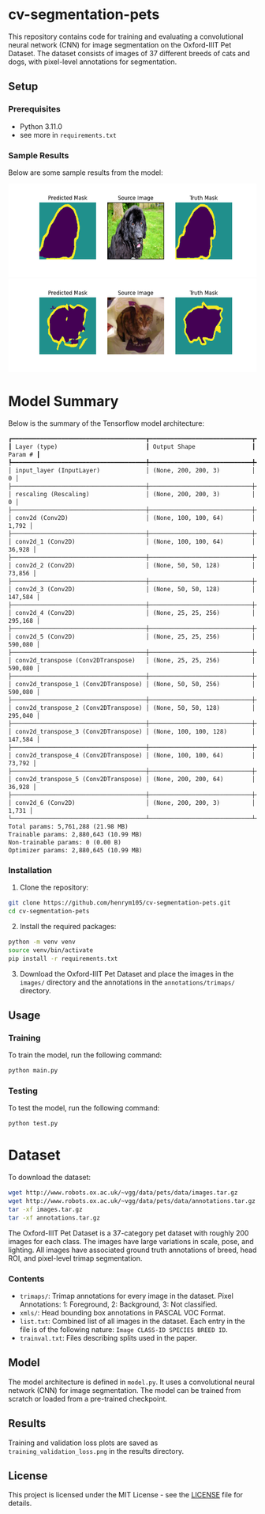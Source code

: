 # cv-segmentation-pets

This repository contains code for training and evaluating a convolutional neural network (CNN) for image segmentation on the Oxford-IIIT Pet Dataset. The dataset consists of images of 37 different breeds of cats and dogs, with pixel-level annotations for segmentation.

## Setup

### Prerequisites

- Python 3.11.0
- see more in `requirements.txt`

### Sample Results

Below are some sample results from the model:

![Sample Result 1](Results/sample_results_271.png)
![Sample Result 2](Results/sample_results_874.png)


# Model Summary

Below is the summary of the Tensorflow model architecture:

```
┏━━━━━━━━━━━━━━━━━━━━━━━━━━━━━━━━━━━━━━┳━━━━━━━━━━━━━━━━━━━━━━━━━━━━━┳━━━━━━━━━━━━━━━━━┓
┃ Layer (type)                         ┃ Output Shape                ┃         Param # ┃
┡━━━━━━━━━━━━━━━━━━━━━━━━━━━━━━━━━━━━━━╇━━━━━━━━━━━━━━━━━━━━━━━━━━━━━╇━━━━━━━━━━━━━━━━━┩
│ input_layer (InputLayer)             │ (None, 200, 200, 3)         │               0 │
├──────────────────────────────────────┼─────────────────────────────┼─────────────────┤
│ rescaling (Rescaling)                │ (None, 200, 200, 3)         │               0 │
├──────────────────────────────────────┼─────────────────────────────┼─────────────────┤
│ conv2d (Conv2D)                      │ (None, 100, 100, 64)        │           1,792 │
├──────────────────────────────────────┼─────────────────────────────┼─────────────────┤
│ conv2d_1 (Conv2D)                    │ (None, 100, 100, 64)        │          36,928 │
├──────────────────────────────────────┼─────────────────────────────┼─────────────────┤
│ conv2d_2 (Conv2D)                    │ (None, 50, 50, 128)         │          73,856 │
├──────────────────────────────────────┼─────────────────────────────┼─────────────────┤
│ conv2d_3 (Conv2D)                    │ (None, 50, 50, 128)         │         147,584 │
├──────────────────────────────────────┼─────────────────────────────┼─────────────────┤
│ conv2d_4 (Conv2D)                    │ (None, 25, 25, 256)         │         295,168 │
├──────────────────────────────────────┼─────────────────────────────┼─────────────────┤
│ conv2d_5 (Conv2D)                    │ (None, 25, 25, 256)         │         590,080 │
├──────────────────────────────────────┼─────────────────────────────┼─────────────────┤
│ conv2d_transpose (Conv2DTranspose)   │ (None, 25, 25, 256)         │         590,080 │
├──────────────────────────────────────┼─────────────────────────────┼─────────────────┤
│ conv2d_transpose_1 (Conv2DTranspose) │ (None, 50, 50, 256)         │         590,080 │
├──────────────────────────────────────┼─────────────────────────────┼─────────────────┤
│ conv2d_transpose_2 (Conv2DTranspose) │ (None, 50, 50, 128)         │         295,040 │
├──────────────────────────────────────┼─────────────────────────────┼─────────────────┤
│ conv2d_transpose_3 (Conv2DTranspose) │ (None, 100, 100, 128)       │         147,584 │
├──────────────────────────────────────┼─────────────────────────────┼─────────────────┤
│ conv2d_transpose_4 (Conv2DTranspose) │ (None, 100, 100, 64)        │          73,792 │
├──────────────────────────────────────┼─────────────────────────────┼─────────────────┤
│ conv2d_transpose_5 (Conv2DTranspose) │ (None, 200, 200, 64)        │          36,928 │
├──────────────────────────────────────┼─────────────────────────────┼─────────────────┤
│ conv2d_6 (Conv2D)                    │ (None, 200, 200, 3)         │           1,731 │
└──────────────────────────────────────┴─────────────────────────────┴─────────────────┘
Total params: 5,761,288 (21.98 MB)
Trainable params: 2,880,643 (10.99 MB)
Non-trainable params: 0 (0.00 B)
Optimizer params: 2,880,645 (10.99 MB)
```


### Installation

1. Clone the repository:
```sh
git clone https://github.com/henrym105/cv-segmentation-pets.git
cd cv-segmentation-pets
```

2. Install the required packages:
```sh
python -m venv venv
source venv/bin/activate
pip install -r requirements.txt
```

3. Download the Oxford-IIIT Pet Dataset and place the images in the `images/` directory and the annotations in the `annotations/trimaps/` directory.

## Usage

### Training

To train the model, run the following command:
```sh
python main.py
```

### Testing

To test the model, run the following command:
```sh
python test.py
```

# Dataset

To download the dataset: 
```sh
wget http://www.robots.ox.ac.uk/~vgg/data/pets/data/images.tar.gz
wget http://www.robots.ox.ac.uk/~vgg/data/pets/data/annotations.tar.gz
tar -xf images.tar.gz
tar -xf annotations.tar.gz
```

The Oxford-IIIT Pet Dataset is a 37-category pet dataset with roughly 200 images for each class. The images have large variations in scale, pose, and lighting. All images have associated ground truth annotations of breed, head ROI, and pixel-level trimap segmentation.

### Contents

- `trimaps/`: Trimap annotations for every image in the dataset. Pixel Annotations: 1: Foreground, 2: Background, 3: Not classified.
- `xmls/`: Head bounding box annotations in PASCAL VOC Format.
- `list.txt`: Combined list of all images in the dataset. Each entry in the file is of the following nature: `Image CLASS-ID SPECIES BREED ID`.
- `trainval.txt`: Files describing splits used in the paper.

## Model

The model architecture is defined in `model.py`. It uses a convolutional neural network (CNN) for image segmentation. The model can be trained from scratch or loaded from a pre-trained checkpoint.


## Results

Training and validation loss plots are saved as `training_validation_loss.png` in the results directory.

## License

This project is licensed under the MIT License - see the [LICENSE](LICENSE) file for details.